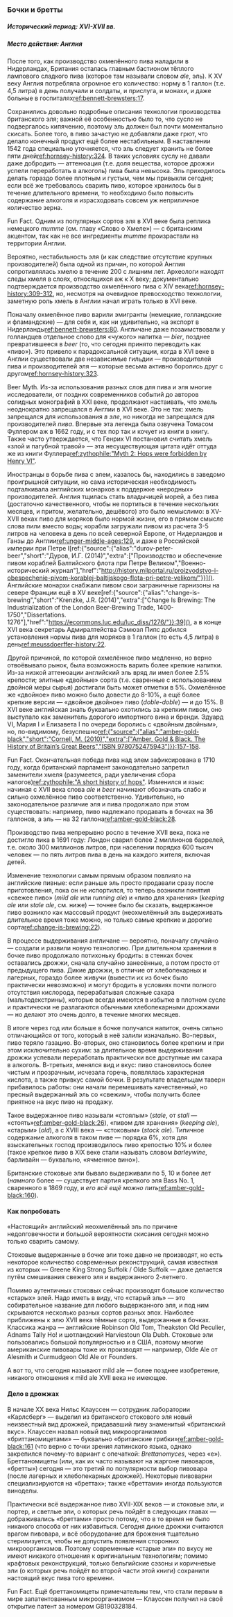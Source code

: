 ### Бочки и бретты
##### Исторический период: XVI-XVII вв.
##### Место действия: Англия

После того, как производство охмелённого пива наладили в Нидерландах, Британия осталась главным бастионом тёплого лампового сладкого пива (которое там называли словом *ale*, эль). К XV веку Англия потребляла огромное его количество: норму в 1 галлон (т.е. 4,5 литра) в день получали и солдаты, и прислуга, и монахи, и даже больные в госпиталях[ref:bennett-brewsters:17](). 

Сохранились довольно подробные описания технологии производства британского эля; важной её особенностью было то, что сусло не подвергалось кипячению, поэтому эль должен был почти моментально скисать. Более того, в пиво зачастую не добавляли даже грют, что делало конечный продукт ещё более нестабильным. В наставлении 1542 года специально уточняется, что эль следует хранить не более пяти дней[ref:hornsey-history:324](). В таких условиях суслу не давали даже добродить — аттенюация (т.е. доля вещества, которое дрожжи успели переработать в алкоголь) пива была невысока. Эль приходилось делать гораздо более плотным и густым, чем мы привыкли сегодня; если всё же требовалось сварить пиво, которое хранилось бы в течение длительного времени, то необходимо было повысить содержание алкоголя и израсходовать совсем уж неприличное количество зерна.

Fun Fact. Одним из популярных сортов эля в XVI веке была реплика немецкого *mumme* (см. главу «Слово о Хмеле») — с британским акцентом, так как не все ингредиенты *mumme* произрастали на территории Англии.

Вероятно, нестабильность эля (и как следствие отсутствие крупных производителей) была одной из причин, по которой Англия сопротивлялась хмелю в течение 200 с лишним лет. Археологи находят следы хмеля в слоях, относящихся аж к X веку; документально подтверждается производство охмелённого пива с XIV века[ref:hornsey-history:309-312](), но, несмотря на очевидное превосходство технологии, заметную роль хмель в Англии начал играть только в XVI веке.

Поначалу охмелённое пиво варили эмигранты (немецкие, голландские и фламандские) — для себя и, как ни удивительно, на экспорт в Нидерланды[ref:bennett-brewsters:80](). Англичане даже позаимствовали у голландцев отдельное слово для «чужого» напитка — *bier*, позднее превратившееся в *beer* (то, что сегодня принято переводить как «пиво»). Это привело к парадоксальной ситуации, когда в XVI веке в Англии существовали две независимые гильдии — производителей пива и производителей эля — которые весьма активно боролись друг с другом[ref:hornsey-history:323]().

Beer Myth. Из-за использования разных слов для пива и эля многие исследователи, от поздних современников событий до авторов солидных монографий в XXI веке, продолжают настаивать, что хмель неоднократно запрещался в Англии в XVI веке. Это не так: хмель запрещался для использования *в эле*, но никогда не запрещался для производителей *пива*. Впервые эта легенда была озвучена Томасом Фуллером аж в 1662 году, и с тех пор так и кочует из книги в книгу. Также часто утверждается, что Генрих VI постановил считать хмель «злой и пагубной травой» — эта несуществующая цитата идёт оттуда же из книги Фуллера[ref:zythophile:"Myth 2: Hops were forbidden by Henry VI"](https://zythophile.co.uk/false-ale-quotes/myth-two-hops-were-forbidden-by-henry-vi/).

Иностранцы в борьбе пива с элем, казалось бы, находились в заведомо проигрышной ситуации, но сама историческая необходимость подталкивала английских монархов к поддержке «неродных» производителей. Англия тщилась стать владычицей морей, а без пива (достаточно качественного, чтобы не портиться в течение нескольких месяцев, и притом, желательно, дешёвого) это было немыслимо: в XV-XVII веках пиво для моряков было нормой жизни, его в прямом смысле слова пили вместо воды; корабли загружали пивом из расчета 3-5 литров на человека в день по всей северной Европе, от Нидерландов и Ганзы до Англии[ref:unger-middle-ages:129](), и даже в Российской империи при Петре I[ref:{"source":{"alias":"durov-peter-beer","short":"Дуров, И.Г. (2014)","extra":["Производство и обеспечение пивом кораблей Балтийского флота при Петре Великом","Военно-исторический журнал"],"href":"http://history.milportal.ru/proizvodstvo-i-obespechenie-pivom-korablej-baltijskogo-flota-pri-petre-velikom/"}}](). Английские монархи снабжали пивом свои заграничные гарнизоны на севере Франции ещё в XV веке[ref:{"source":{"alias":"change-is-brewing","short":"Krenzke, J.R. (2014)","extra":["Change Is Brewing: The Industrialization of the London Beer-Brewing Trade, 1400-1750","Dissertations. 1276"],"href":"https://ecommons.luc.edu/luc_diss/1276/"}}:39](), а в конце XVI века секретарь Адмиралтейства Сэмюэл Пипс добился установления нормы пива для моряков в 1 галлон (то есть 4,5 литра) в день[ref:meussdoerffer-history:22]().

Другой причиной, по которой охмелённое пиво медленно, но верно отвоёвывало рынок, была возможность варить более крепкие напитки. Из-за низкой аттенюации английский эль вряд ли имел более 2.5% крепости; элитные «двойные» сорта (т.е. сваренные с использованием двойной меры сырья) достигали быть может отметки в 5%. Охмелённое же «двойное» пиво можно было довести до 8-10%, а ещё более крепкие версии — «двойное двойное» пиво (*doble-doble*) — и до 15%. В XVI веке английская знать буквально охотились за крепким пивом, оно выступало как заменитель дорогого импортного вина и бренди. Эдуард VI, Мария I и Елизавета I по очереди боролись с «двойным двойным», но, по-видимому, безуспешно[ref:{"source":{"alias":"amber-gold-black","short":"Cornell, M. (2010)","extra":["Amber, Gold & Black. The History of Britain’s Great Beers","ISBN 9780752475943"]}}:157-158]().

Fun Fact. Окончательная победа пива над элем зафиксирована в 1710 году, когда британский парламент законодательно запретил заменители хмеля (разумеется, ради увеличения сбора налогов)[ref:zythophile:"A short history of hops"](https://zythophile.co.uk/2009/11/20/a-short-history-of-hops/). Изменился и язык: начиная с XVII века слова *ale* и *beer* начинают обозначать слабо и сильно охмелённое пиво соответственно. Удивительно, но законодательное различие эля и пива продолжало при этом существовать: например, пиво надлежало продавать в бочках на 36 галлонов, а эль — на 32 галлона[ref:amber-gold-black:28]().

Производство пива непрерывно росло в течение XVII века, пока не достигло пика в 1691 году: Лондон сварил более 2 миллионов баррелей, т.е. около 300 миллионов литров, при населении порядка 600 тысяч человек — по пять литров пива в день на каждого жителя, включая детей.

Изменение технологии самым прямым образом повлияло на английские пивные: если раньше эль просто продавали сразу после приготовления, пока он не испортился, то теперь возникли понятия «свежее пиво» (*mild ale* или *running ale*) и «пиво для хранения» (*keeping ale* или *stale ale*, см. ниже) — точнее было бы сказать, выдержанное пиво возникло как массовый продукт (неохмелённый эль выдерживать длительное время тоже можно, но только самые крепкие и дорогие сорта[ref:change-is-brewing:22]()).

В процессе выдерживания англичане — вероятно, поначалу случайно — создали и развили новую технологию. При длительном хранении в бочке пиво продолжало потихоньку бродить: в стенках бочек оставались дрожжи, сначала случайно занесённые, а потом просто от предыдущего пива. Дикие дрожжи, в отличие от хлебопекарных и лагерных, гораздо более живучи (вывести их из бочек было практически невозможно) и могут бродить в условиях почти полного отсутствия кислорода, перерабатывая сложные сахара (мальтодекстрины), которые всегда имеются в избытке в плотном сусле и практически не разлагаются обычными хлебопекарными дрожжами — но делают это очень долго, в течение многих месяцев.

В итоге через год или больше в бочке получался напиток, очень сильно отличающийся от того, который в неё залили изначально. Во-первых, пиво теряло газацию. Во-вторых, оно становилось более крепким и при этом исключительно сухим: за длительное время выдерживания дрожжи успевали переработать практически все доступные им сахара в алкоголь. В-третьих, менялся вид и вкус: пиво становилось более чистым и прозрачным, исчезала горечь, появлялась характерная кислота, а также привкус самой бочки. В результате владельцам таверн прибавилось работы: они начали перемешивать качественный, но пресный выдержанный эль со «свежим», чтобы получить более приятное на вкус пиво на продажу.

Такое выдержанное пиво называли «стоялым» (*stale*, от *stall* — «стоять»[ref:amber-gold-black:26]()), «пивом для хранения» (*keeping ale*), «старым» (*old*), а с XVIII века — «стоковым» (*stock ale*). Типичное содержание алкоголя в таком пиве — порядка 6%, хотя для взыскательных господ производилось пиво крепостью 10% и более (такое крепкое пиво в XIX веке стали называть словом *barleywine*, барливайн — буквально, «ячменное вино»).

Британские стоковые эли бывало выдерживали по 5, 10 и более лет (*намного* более — существует партия крепкого эля Bass No. 1, сваренного в 1869 году, и *его всё ещё можно пить*[ref:amber-gold-black:160]()). 

#### Как попробовать

«Настоящий» английский неохмелённый эль по причине недолговечности и большой вероятности скисания сегодня можно только сварить самому.

Стоковые выдержанные в бочке эли тоже давно не производят, но есть некоторое количество современных реконструкций, самая известная из которых — Greene King Strong Suffolk / Olde Suffolk — даже делается путём смешивания свежего эля и выдержанного 2-летнего.

Помимо аутентичных стоковых сейчас производят большое количество «старых» элей. Надо иметь в виду, что «старый эль» — это собирательное название для любого выдержанного эля, и под ним скрываются несколько разных сортов разных эпох. Наиболее приближены к элю XVII века тёмные сорта, выдержанные в бочках. Классика жанра — английские Robinson Old Tom, Theakston Old Peculier, Adnams Tally Ho! и шотландский Harviestoun Ola Dubh. Стоковые эли пользовались большой популярностью и в США, поэтому многие американские пивовары тоже их производят — например, Olde Ale от Alesmith и Curmudgeon Old Ale от Founders.

А вот то, что сегодня называют mild ale — более позднее изобретение, никакого отношения к mild ale XVII века не имеющее.

#### Дело в дрожжах

В начале XX века Нильс Клауссен — сотрудник лаборатории «Карлсберг» — выделил из британского стокового эля новый неизвестный вид дрожжей, придававший пиву знаменитый «британский вкус». Клауссен назвал новый вид микроорганизмов «бриттаномицетами» — буквально «британские грибки»[ref:amber-gold-black:161]() (что верно с точки зрения латинского языка, однако закрепился почему-то вариант с опечаткой: *Brettanomyces*, через «е»). Бреттаномицеты (или, как их часто называют на жаргоне пивоваров, «бретты») сегодня — это третий по популярности выбор пивовара (после лагерных и хлебопекарных дрожжей). Некоторые пивоварни специализируются на «бреттах»; также «бреттами» иногда пользуются виноделы.

Практически всё выдержанное пиво XVII-XIX веков — и стоковые эли, и портер, и светлые эли, о которых речь пойдёт в следующих главах — дображивались «бреттами» просто потому, что в то время не было никакого способа от них избавиться. Сегодня дикие дрожжи считаются врагом пивовара, и всё оборудование для брожения тщательно стерилизуется, чтобы не допустить появления сторонних микроорганизмов. Поэтому современные «старые эли» по вкусу не имеют никакого отношения к оригинальным технологиям; помимо крафтовых реконструкций, только бельгийские сэзоны и коричневые эли (о которых речь пойдёт во второй части этой книги) сохранили настоящий вкус пива того времени.

Fun Fact. Ещё бреттаномицеты примечательны тем, что стали первым в мире запатентованным микроорганизмом — Клауссен получил на своё открытие патент за номером GB190328184.
